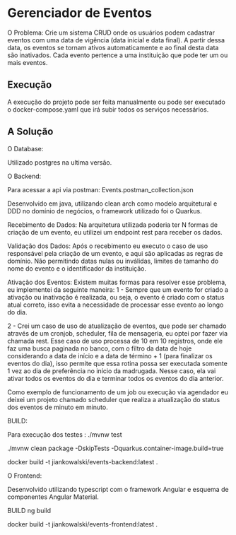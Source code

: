 # Gerenciador de Eventos

O Problema: 
Crie um sistema CRUD onde os usuários podem cadastrar eventos com uma data de vigência (data inicial e data final). A partir dessa data, os eventos se tornam ativos automaticamente e ao final desta data são inativados. Cada evento pertence a uma instituição que pode ter um ou mais eventos.

## Execução 

A execução do projeto pode ser feita manualmente ou pode ser executado o docker-compose.yaml que irá subir todos os serviços necessários.

## A Solução

O Database: 

Utilizado postgres na ultima versão.

O Backend: 

Para acessar a api via postman: Events.postman_collection.json

Desenvolvido em java, utilizando clean arch como modelo arquitetural e DDD no domínio de negócios, o framework utilizado foi o Quarkus.

Recebimento de Dados: Na arquitetura utilizada poderia ter N formas de criação de um evento, eu utilizei um endpoint rest para receber os dados. 

Validação dos Dados: Após o recebimento eu executo o caso de uso responsável pela criação de um evento, e aqui são aplicadas as regras de domínio. Não permitindo datas nulas ou inválidas, limites de tamanho do nome do evento e o identificador da instituição.

Ativação dos Eventos: Existem muitas formas para resolver esse problema, eu implementei da seguinte maneira: 
 1 - Sempre que um evento for criado a ativação ou inativação é realizada, ou seja, o evento é criado com o status atual correto, isso evita a necessidade de processar esse evento ao longo do dia.

 2 - Crei um caso de uso de atualização de eventos, que pode ser chamado através de um cronjob, scheduler, fila de mensageria, eu optei por fazer via chamada rest. Esse caso de uso processa de 10 em 10 registros, onde ele faz uma busca paginada no banco, com o filtro da data de hoje considerando a data de início e a data de término + 1 (para finalizar os eventos do dia), isso permite que essa rotina possa ser executada somente 1 vez ao dia de preferência no início da madrugada. Nesse caso, ela vai ativar todos os eventos do dia e terminar todos os eventos do dia anterior.

Como exemplo de funcionamento de um job ou execução via agendador eu deixei um projeto chamado scheduler que realiza a atualização do status dos eventos de minuto em minuto.


BUILD:

Para execução dos testes : ./mvnw test

./mvnw clean package -DskipTests -Dquarkus.container-image.build=true

docker build -t jiankowalski/events-backend:latest .

O Frontend:

Desenvolvido utilizando typescript com o framework Angular e esquema de componentes Angular Material.

BUILD
ng build

docker build -t jiankowalski/events-frontend:latest . 

